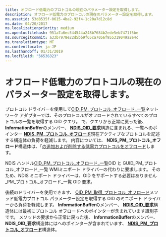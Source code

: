 ```yaml
---
title: オフロード低電力のプロトコルの現在のパラメーター設定を取得します。
description: オフロード低電力のプロトコルの現在のパラメーター設定を取得します。
ms.assetid: 53d8535f-0615-4ba2-92f4-1c20a7d12c8d
ms.date: 04/20/2017
ms.localizationpriority: medium
ms.openlocfilehash: 951a7a6ec544544a248b7684b2ede5eb7471f5be
ms.sourcegitcommit: a33b7978e22d5bb9f65ca7056f955319049a2e4c
ms.translationtype: MT
ms.contentlocale: ja-JP
ms.lasthandoff: 01/31/2019
ms.locfileid: "56536323"
---
```

# <a name="obtaining-the-current-parameter-settings-of-low-power-protocol-offloads"></a>オフロード低電力のプロトコルの現在のパラメーター設定を取得します。





プロトコル ドライバーを使用して[OID\_PM\_プロトコル\_オフロード\_一覧](https://msdn.microsoft.com/library/windows/hardware/ff569769)ネットワーク アダプターでは、そのプロトコルがオフロードされているすべてのプロトコルの一覧を取得する OID クエリ。 で、クエリから正常に戻った後、 **InformationBuffer**のメンバー、 [ **NDIS\_OID\_要求**](https://msdn.microsoft.com/library/windows/hardware/ff566710)構造に含まれる、一覧へのポインター [ **NDIS\_PM\_プロトコル\_オフロード**](https://msdn.microsoft.com/library/windows/hardware/ff566760)現在アクティブなプロトコルを記述する構造体の負荷を軽減します。 内容については、 **NDIS\_PM\_プロトコル\_オフロード**構造体は、「[の追加および削除する低電力プロトコルをオフロード](adding-and-deleting-low-power-protocol-offloads.md)します。

NDIS ハンドル[OID\_PM\_プロトコル\_オフロード\_一覧](https://msdn.microsoft.com/library/windows/hardware/ff569769)OID と GUID\_PM\_プロトコル\_オフロード\_一覧 WMIミニポート ドライバーの代わりに要求します。 そのため、NDIS ミニポート ドライバーは、OID をサポートする必要はありません\_PM\_プロトコル\_オフロード\_一覧 OID 要求。

後続のドライバーを使用できます、 [OID\_PM\_取得\_プロトコル\_オフロード](https://msdn.microsoft.com/library/windows/hardware/ff569766)メソッド低電力プロトコル パラメーター設定を取得する OID のミニポート ドライバーから負荷を軽減します。 **InformationBuffer**のメンバー、 [ **NDIS\_OID\_要求**](https://msdn.microsoft.com/library/windows/hardware/ff566710)構造体には最初にプロトコル オフロードへのポインターが含まれています識別子です。 メソッドの要求から正常に戻った後、 **InformationBuffer**のメンバー、 **NDIS\_OID\_要求**構造体にはへのポインターが含まれています、 [**NDIS\_PM\_プロトコル\_オフロード**](https://msdn.microsoft.com/library/windows/hardware/ff566760)構造体。

 

 





